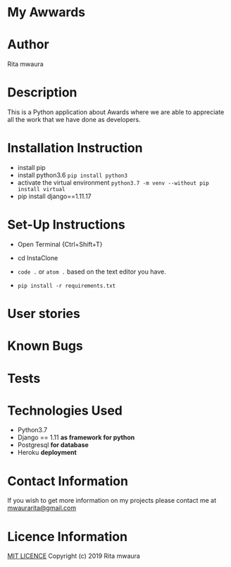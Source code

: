 # My Awwards

# Author
Rita mwaura
# Description
This is a Python application about Awards where we are able to appreciate all the work that we have done as developers. 
# Installation Instruction
* install pip
* install python3.6 ```pip install python3```
* activate the virtual environment ```python3.7 -m venv --without pip install virtual```
* pip install django==1.11.17

# Set-Up Instructions
* Open Terminal {Ctrl+Shift+T}



* cd InstaClone

* ```code .``` or ```atom .``` based on the text editor you have.
* ```pip install -r requirements.txt```

# User stories


# Known Bugs


# Tests


# Technologies Used
* Python3.7
* Django == 1.11 **as framework for python**
* Postgresql **for database**
* Heroku **deployment**

# Contact Information
If you wish to get more information on my projects please contact me at mwaurarita@gmail.com
# Licence Information
[MIT LICENCE](https://github.com/lavylipesh/Our-awards/blob/master/LICENSE)
Copyright (c) 2019 Rita mwaura

